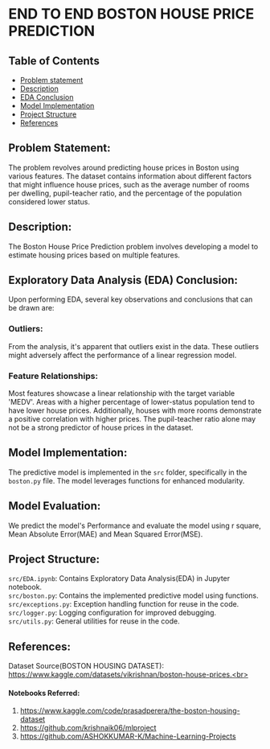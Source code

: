 # END TO END BOSTON HOUSE PRICE PREDICTION 

## Table of Contents
- [Problem statement](#problem-statement)<br>
- [Description](#description)<br>
- [EDA Conclusion](#exploratory-data-analysis-eda-conclusion)<br>
- [Model Implementation](#model-implementation)<br>
- [Project Structure](#project-structure)<br>
- [References](#references)<br>

## Problem Statement: 
The problem revolves around predicting house prices in Boston using various features. The dataset contains information about different factors that might influence house prices, such as the average number of rooms per dwelling, pupil-teacher ratio, and the percentage of the population considered lower status.

## Description:
The Boston House Price Prediction problem involves developing a model to estimate housing prices based on multiple features.

## Exploratory Data Analysis (EDA) Conclusion:

Upon performing EDA, several key observations and conclusions that can be drawn are:

### Outliers:
From the analysis, it's apparent that outliers exist in the data. These outliers might adversely affect the performance of a linear regression model.

### Feature Relationships:
Most features showcase a linear relationship with the target variable 'MEDV'. Areas with a higher percentage of lower-status population tend to have lower house prices. Additionally, houses with more rooms demonstrate a positive correlation with higher prices. The pupil-teacher ratio alone may not be a strong predictor of house prices in the dataset.

## Model Implementation:

The predictive model is implemented in the `src` folder, specifically in the `boston.py` file. The model leverages functions for enhanced modularity.

## Model Evaluation:

We predict the model's Performance and evaluate the model using r square, Mean Absolute Error(MAE) and Mean Squared Error(MSE).<br>

## Project Structure:
`src/EDA.ipynb`: Contains Exploratory Data Analysis(EDA) in Jupyter notebook.<br>
`src/boston.py`: Contains the implemented predictive model using functions.<br>
`src/exceptions.py`: Exception handling function for reuse in the code.<br>
`src/logger.py`: Logging configuration for improved debugging.<br>
`src/utils.py`: General utilities for reuse in the code.<br>

## References:

Dataset Source(BOSTON HOUSING DATASET):  https://www.kaggle.com/datasets/vikrishnan/boston-house-prices.<br>
#### Notebooks Referred:
1. https://www.kaggle.com/code/prasadperera/the-boston-housing-dataset<br>
2. https://github.com/krishnaik06/mlproject<br>
3. https://github.com/ASHOKKUMAR-K/Machine-Learning-Projects<br>



